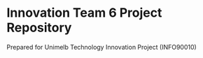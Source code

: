 # Innovation Team 6 Project Repository
Prepared for Unimelb Technology Innovation Project (INFO90010)
